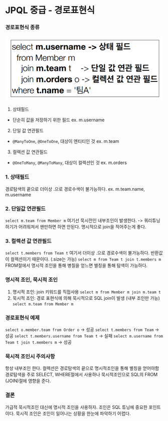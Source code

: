 # JPQL 중급 - 경로표현식
### 경로표현식 종류
![image-20231021131147609](img/image-20231021131147609.png)
1. 상태필드
- 단순히 값을 저장하기 위한 필드 ex. m.username
2. 단일 값 연관필드
- `@ManyToOne`, `@OneToOne`, 대상이 엔티티인 것 ex. m.team
3. 컬렉션 값 연관필드
- `@OneToMany`, `@ManyToMany`, 대상이 컬렉션인 것 ex. m.orders
### 1. 상태필드
경로탐색의 끝으로 더이상 .으로 경로수색이 불가능하다.
ex. m.team.name, m.username
### 2. 단일값 연관필드
`select m.team from Member m`
여기선 묵시전인 내부조인이 발생한다. -> 쿼리튜닝하기가 어려워져서 왠만하면 하면 안된다.
명시적으로 join을 적어주는게 좋다.
### 3. 컬렉션 값 연관필드
`select t.members from Team t`
여기서 더이상 .으로 경로수색이 불가능하다. 반환값이 컬렉션이기 때문이다. (.size는 가능)
`select m from Team t join t.members m`
FROM절에서 명시적 조인을 통해 병칠을 얻느면 별칭을 통해 탐색이 가능하다.
### 명시적 조인, 묵시적 조인
1. 명시적 조인: join 키워드를 직접사용
`select m from Member m join m.team t`
2. 묵시적 조인: 경로 표현식에 의해 묵시적으로 SQL join이 발생 (내부 조인만 가능)
`select m.team from Member m`
### 경로표현식 예제
`select o.member.team
from Order o` -> 성공
`select t.members from Team` -> 성공
`select t.members.username from Team t` -> 실패
`select m.username from Team t join t.members m` -> 성공
### 묵시적 조인시 주의사항
항상 내부조인 한다.
컬렉션은 경로탐색의 끝으로 명시적조인을 통해 별칭을 얻어야함
경로탐색을 주로 SELECT, WHERE절에서 사용하나 묵시적조인으로 SQL의 FROM (JOIN)절에 영향을 준다.
### 결론
가급적 묵시적조인 대신에 명시적 조인을 사용하자.
조인은 SQL 튜닝에 중요한 포인트이다.
묵시적 조인은 조인이 일어나는 상황을 한눈에 파악하기 어렵다.
